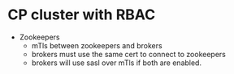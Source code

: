 # CP cluster with RBAC 
  * Zookeepers
    * mTls between zookeepers and brokers
    * brokers must use the same cert to connect to zookeepers
    * brokers will use sasl over mTls if both are enabled. 
